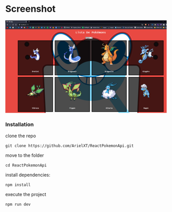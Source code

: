 # Screenshot
![](docs/API.png)

### Installation

clone the repo

```
git clone https://github.com/ArielXT/ReactPokemonApi.git
```

move to the folder

```
cd ReactPokemonApi
```

install dependencies:

```
npm install
```

execute the project

```
npm run dev
```
